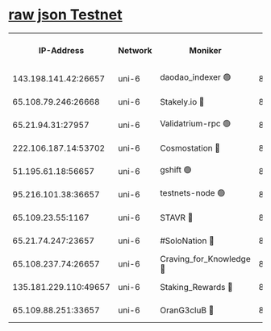 [raw json Testnet](https://rpc-check.junot.stavr.tech/junot/rpc-junot-result.json)
=


<table><tr><th>IP-Address</th><th>Network</th><th>Moniker</th><th>Latest Block Height</th><th>Earliest Block Height</th><th>Catching Up</th><th>Tx Index</th><th>Voting Power</th><th>Scan Time</th></tr><tr><td>143.198.141.42:26657</td><td>uni-6</td><td>daodao_indexer 🟢</td><td>8458184</td><td>1</td><td>False</td><td>off</td><td>0</td><td>2024-03-01T07:14:35.458911837UTC</td></tr><tr><td>65.108.79.246:26668</td><td>uni-6</td><td>Stakely.io 🔴</td><td>8458180</td><td>1570872</td><td>False</td><td>on</td><td>11</td><td>2024-03-01T07:14:25.152559260UTC</td></tr><tr><td>65.21.94.31:27957</td><td>uni-6</td><td>Validatrium-rpc 🟢</td><td>8458178</td><td>2943363</td><td>False</td><td>on</td><td>0</td><td>2024-03-01T07:14:20.760283474UTC</td></tr><tr><td>222.106.187.14:53702</td><td>uni-6</td><td>Cosmostation 🔴</td><td>8458177</td><td>7473037</td><td>False</td><td>on</td><td>109003</td><td>2024-03-01T07:14:18.407739015UTC</td></tr><tr><td>51.195.61.18:56657</td><td>uni-6</td><td>gshift 🟢</td><td>8458175</td><td>7691417</td><td>False</td><td>on</td><td>0</td><td>2024-03-01T07:14:06.872201473UTC</td></tr><tr><td>95.216.101.38:36657</td><td>uni-6</td><td>testnets-node 🟢</td><td>8458181</td><td>8116304</td><td>False</td><td>on</td><td>0</td><td>2024-03-01T07:14:27.503914935UTC</td></tr><tr><td>65.109.23.55:1167</td><td>uni-6</td><td>STAVR 🔴</td><td>8458183</td><td>8207211</td><td>False</td><td>off</td><td>6054</td><td>2024-03-01T07:14:31.877355743UTC</td></tr><tr><td>65.21.74.247:23657</td><td>uni-6</td><td>#SoloNation 🔴</td><td>8458184</td><td>8237483</td><td>False</td><td>on</td><td>112</td><td>2024-03-01T07:14:34.599326929UTC</td></tr><tr><td>65.108.237.74:26657</td><td>uni-6</td><td>Craving_for_Knowledge 🔴</td><td>8458183</td><td>8388763</td><td>False</td><td>on</td><td>9004</td><td>2024-03-01T07:14:32.208404808UTC</td></tr><tr><td>135.181.229.110:49657</td><td>uni-6</td><td>Staking_Rewards 🔴</td><td>8458186</td><td>8388763</td><td>False</td><td>on</td><td>1008</td><td>2024-03-01T07:14:40.202249400UTC</td></tr><tr><td>65.109.88.251:33657</td><td>uni-6</td><td>OranG3cluB 🔴</td><td>8458186</td><td>8418953</td><td>False</td><td>on</td><td>11</td><td>2024-03-01T07:14:39.887434902UTC</td></tr></table>
